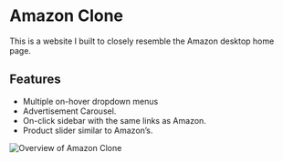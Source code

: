 <h1>Amazon Clone</h1> 
<p>This is a website I built to closely resemble the Amazon desktop home page.</p> 
<h2>Features</h2> 
<ul> 
  <li>Multiple on-hover dropdown menus</li> 
  <li>Advertisement Carousel.</li> 
  <li>On-click sidebar with the same links as Amazon.</li> 
  <li>Product slider similar to Amazon’s.</li> 
</ul>



![Overview of Amazon Clone](https://github.com/user-attachments/assets/92706195-3043-48e8-93bb-695c719f6ce3)
